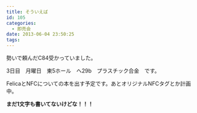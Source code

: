```yaml
---
title: そういえば
id: 105
categories:
  - 即売会
date: 2013-06-04 23:50:25
tags:
---
```


勢いで頼んだC84受かっていました。

3日目　月曜日　東5ホール　へ29b　プラスチック合金　です。

FelicaとNFCについての本を出す予定です。あとオリジナルNFCタグとか計画中。

**まだ1文字も書いてないけどな！！！**
